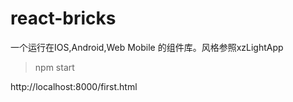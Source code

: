 # react-bricks

一个运行在IOS,Android,Web Mobile 的组件库。风格参照xzLightApp

> npm start

http://localhost:8000/first.html
